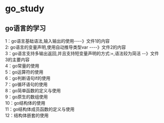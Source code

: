 # go_study
## go语言的学习
1：go语言基础语法,输入输出的使用----》文件1的内容 \
2: go语言的变量声明,使用自动推导类型var ----》文件2的内容 \
3：go语言支持多输出返回,并且支持短变量声明的方式:=,语法较为简洁 --》文件3的主要内容 \
4：go常量的使用 \
5：go运算符的使用 \
6：go判断语句if的使用 \
7：go循环语句的使用 \
8：go简单函数的定义与使用 \
9：go原生的数组使用 \
10：go结构体的使用  \
11：go结构体成员函数的定义与使用 \
12：结构体嵌套的使用 